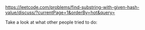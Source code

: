 https://leetcode.com/problems/find-substring-with-given-hash-value/discuss/?currentPage=1&orderBy=hot&query=

Take a look at what other people tried to do:




